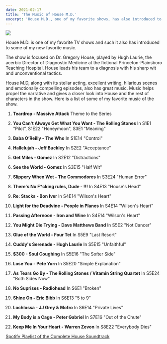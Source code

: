 ```yaml
---
date: 2021-02-17
title: 'The Music of House M.D.'
excerpt: 'House M.D., one of my favorite shows, has also introduced to some of my new favorite music.'
---
```


<img src="http://images2.fanpop.com/images/photos/4500000/Guitar-men-on-house-md-4567783-359-200.jpg" />

House M.D. is one of my favorite TV shows and such it also has introduced to some of my new favorite music.

The show is focused on Dr. Gregory House, played by Hugh Laurie, the acerbic Director of Diagnostic Medicine at the fictional Princeton-Plainsboro Teaching Hospital. House leads his team to a diagnosis with his sharp wit and unconventional tactics.

House M.D, along with its stellar acting, excellent writing, hilarious scenes and emotionally compelling episodes, also has great music. Music helps propel the narrative and gives a closer look into House and the rest of characters in the show. Here is a list of some of my favorite music of the show.


1. **Teardrop - Massive Attack**
Theme to the Series

2. **You Can't Always Get What You Want - The Rolling Stones**
In S1E1 "Pilot”, S1E22 "Honeymoon", S3E1 "Meaning"

3. **Baba O’Reilly - The Who**
In S1E14 "Control"

4. **Hallelujah - Jeff Buckley**
In S2E2 "Acceptance"

5. **Get Miles - Gomez**
In S2E12 "Distractions"

5. **See the World - Gomez**
In S3E15 "Half Wit"

6. **Slippery When Wet - The Commodores**
In S3E24 "Human Error"

7. **There's No F*cking rules, Dude - !!!**
In S4E13 "House's Head"

8. **Re: Stacks - Bon Iver**
In S4E14 "Wilson's Heart"

9. **Light for the Deadvine - People in Planes**
In S4E14 "Wilson's Heart"

10. **Passing Afternoon - Iron and Wine**
In S4E14 "Wilson's Heart"

11. **You Might Die Trying - Dave Matthews Band**
In S5E2 "Not Cancer"

12. **Glue of the World - Four Tet**
In S5E9 "Last Resort"

13. **Cuddy's Serenade - Hugh Laurie**
In S5E15 "Unfaithful"

14. **$300 - Soul Coughing**
In S5E16 "The Softer Side"

15. **Lose You - Pete Yorn**
In S5E20 "Simple Explanation"

16. **As Tears Go By - The Rolling Stones / Vitamin String Quartet**
In S5E24 "Both Sides Now"

17. **No Suprises - Radiohead**
In S6E1 "Broken"

18. **Shine On - Eric Bibb**
In S6E13 "5 to 9”

19. **Lochlossa - JJ Grey & Mofro**
In S6E14 "Private Lives"

20. **My Body is a Cage - Peter Gabriel**
In S7E16 "Out of the Chute"

21. **Keep Me In Your Heart - Warren Zevon**
In S8E22 "Everybody Dies"


[Spotify Playlist of the Complete House Soundtrack](https://open.spotify.com/playlist/0fmUQyZtpKzHKcWib8v2jE)